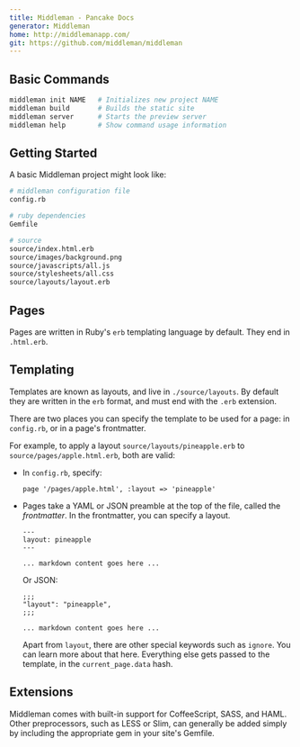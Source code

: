 ```yaml
---
title: Middleman - Pancake Docs
generator: Middleman
home: http://middlemanapp.com/
git: https://github.com/middleman/middleman
---
```


## Basic Commands

```sh
middleman init NAME   # Initializes new project NAME
middleman build       # Builds the static site
middleman server      # Starts the preview server
middleman help        # Show command usage information
```

## Getting Started

A basic Middleman project might look like:

```sh
# middleman configuration file
config.rb

# ruby dependencies
Gemfile

# source
source/index.html.erb
source/images/background.png
source/javascripts/all.js
source/stylesheets/all.css
source/layouts/layout.erb
```

## Pages

Pages are written in Ruby's `erb` templating language by default. They end in `.html.erb`.

## Templating

Templates are known as layouts, and live in `./source/layouts`. By default they are written in the `erb` format, and must end with the `.erb` extension.

There are two places you can specify the template to be used for a page: in `config.rb`, or in a page's frontmatter.

For example, to apply a layout `source/layouts/pineapple.erb` to `source/pages/apple.html.erb`, both are valid:

  - In `config.rb`, specify:

        page '/pages/apple.html', :layout => 'pineapple'

  - Pages take a YAML or JSON preamble at the top of the file, called the _frontmatter_. In the frontmatter, you can specify a layout.

        ---
        layout: pineapple
        ---

        ... markdown content goes here ...

    Or JSON:

        ;;;
        "layout": "pineapple",
        ;;;

        ... markdown content goes here ...

    Apart from `layout`, there are other special keywords such as `ignore`. You can learn more about that here. Everything else gets passed to the template, in the `current_page.data` hash.

## Extensions

Middleman comes with built-in support for CoffeeScript, SASS, and HAML. Other preprocessors, such as LESS or Slim, can generally be added simply by including the appropriate gem in your site's Gemfile.